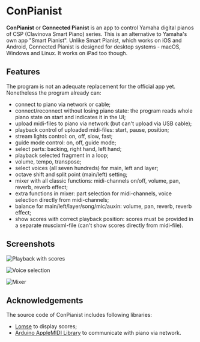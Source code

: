 # ConPianist

**ConPianist** or **Connected Pianist** is an app to control Yamaha digital pianos of CSP (Clavinova Smart Piano) series. This is an alternative to Yamaha's own app "Smart Pianist". Unlike Smart Pianist, which works on iOS and Android, Connected Pianist is designed for desktop systems - macOS, Windows and Linux. It works on iPad too though.

## Features

The program is not an adequate replacement for the official app yet. Nonetheless the program already can:
- connect to piano via network or cable;
- connect/reconnect without losing piano state: the program reads whole piano state on start and indicates it in the UI;
- upload midi-files to piano via network (but can't upload via USB cable);
- playback control of uploaded midi-files: start, pause, position;
- stream lights control: on, off, slow, fast;
- guide mode control: on, off, guide mode;
- select parts: backing, right hand, left hand;
- playback selected fragment in a loop;
- volume, tempo, transpose;
- select voices (all seven hundreds) for main, left and layer;
- octave shift and split point (main/left) setting;
- mixer with all classic functions: midi-channels on/off, volume, pan, reverb, reverb effect;
- extra functions in mixer: part selection for midi-channels, voice selection directly from midi-channels;
- balance for main/left/layer/song/mic/auxin: volume, pan, reverb, reverb effect;
- show scores with correct playback position: scores must be provided in a separate muscixml-file (can't show scores directly from midi-file).

## Screenshots

![Playback with scores](https://user-images.githubusercontent.com/3368402/79354560-d8c86b00-7f3c-11ea-8710-9c948982de3a.png)

![Voice selection](https://user-images.githubusercontent.com/3368402/79360975-f699ce00-7f44-11ea-8aa1-803be03533d7.png)

![Mixer](https://user-images.githubusercontent.com/3368402/79354913-4ffdff00-7f3d-11ea-8bf9-0ecda2180204.png)

## Acknowledgements

The source code of ConPianist includes following libraries:
- [Lomse](https://github.com/lenmus/lomse) to display scores;
- [Arduino AppleMIDI Library](https://github.com/lathoub/Arduino-AppleMIDI-Library) to communicate with piano via network.
